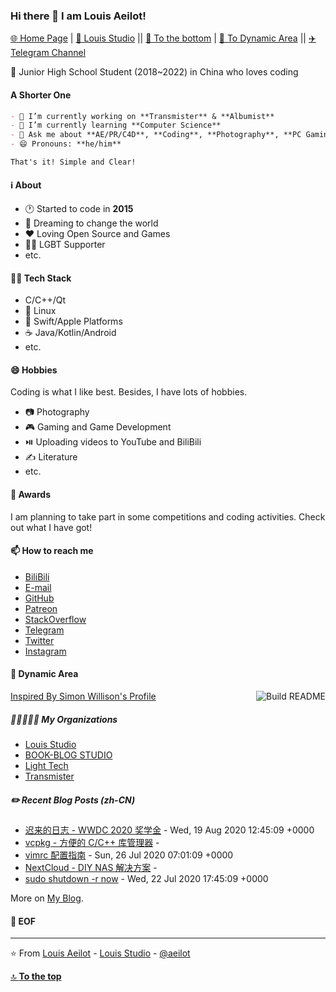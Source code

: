 ### Hi there 👋 I am Louis Aeilot!
[🌐 Home Page](https://aeilot.github.io) | [🏢 Louis Studio](https://louis-studio.github.io) || [🔽 To the bottom](#-eof) | [🎩 To Dynamic Area](#-dynamic-area) || [✈️ Telegram Channel](https://t.me/aeilot_post)

🏫 Junior High School Student (2018~2022) in China who loves coding

#### A Shorter One
```markdown
- 🔭 I’m currently working on **Transmister** & **Albumist**
- 🌱 I’m currently learning **Computer Science**
- 💬 Ask me about **AE/PR/C4D**, **Coding**, **Photography**, **PC Gaming**, **Chinese Literature**
- 😄 Pronouns: **he/him**

That's it! Simple and Clear!
```

#### ℹ️ About
- 🕐 Started to code in **2015**
- 💭 Dreaming to change the world
- ❤️ Loving Open Source and Games
- 🏳️‍🌈 LGBT Supporter
- etc.

#### 👨‍💻 Tech Stack

- C/C++/Qt
- 🐧 Linux
- 🍎 Swift/Apple Platforms
- ☕ Java/Kotlin/Android
- etc.

#### 😄 Hobbies
Coding is what I like best. Besides, I have lots of hobbies.

- 📷 Photography
- 🎮 Gaming and Game Development
- ⏯️ Uploading videos to YouTube and BiliBili
- ✍️ Literature
- etc.

#### 🥇 Awards
I am planning to take part in some competitions and coding activities. Check out what I have got!

#### 📫 How to reach me
- [BiliBili](https://space.bilibili.com/378981479)
- [E-mail](mailto:louis.aeilot@icloud.com)
- [GitHub](https://github.com/aeilot)
- [Patreon](https://www.patreon.com/LouisAeilot)
- [StackOverflow](https://stackoverflow.com/users/13011108/louis-aeilot)
- [Telegram](https://t.me/aeilotd)
- [Twitter](https://twitter.com/aeilot) 
- [Instagram](https://www.instagram.com/aeilotd)


#### 🎩 Dynamic Area
<a href="https://github.com/simonw/simonw/actions"><img src="https://github.com/aeilot/aeilot/workflows/README-Build/badge.svg" align="right" alt="Build README"></a> <a href="https://simonwillison.net/2020/Jul/10/self-updating-profile-readme/">Inspired By Simon Willison's Profile</a>

##### 👩🏼‍🤝‍🧑🏻 My Organizations
<!-- org starts -->
* [Louis Studio](https://github.com/louis-studio)
* [BOOK-BLOG STUDIO](https://github.com/BOOK-BLOG)
* [Light Tech](https://github.com/thelighttech)
* [Transmister](https://github.com/transmister)

<!-- org ends -->

##### ✏️ Recent Blog Posts (zh-CN)
<!-- blog starts -->
* [迟来的日志 - WWDC 2020 奖学金](https://aeilot.github.io/2020/08/wwdc2020/) - Wed, 19 Aug 2020 12:45:09 +0000
* [vcpkg - 方便的 C/C++ 库管理器](https://aeilot.github.io/2020/08/vcpkg/) - 
* [vimrc 配置指南](https://aeilot.github.io/2020/07/vimrc/) - Sun, 26 Jul 2020 07:01:09 +0000
* [NextCloud - DIY NAS 解决方案](https://aeilot.github.io/2020/07/nextcloud/) - 
* [sudo shutdown -r now](https://aeilot.github.io/2020/07/helloworld/) - Wed, 22 Jul 2020 17:45:09 +0000
<!-- blog ends -->

More on [My Blog](https://aeilot.github.io/blog).

#### 💾 EOF

---
⭐️ From [Louis Aeilot](https://github.com/aeilot) - [Louis Studio](https://louis-studio.github.io/) - [@aeilot](https://twitter.com/aeilot)

[🔝 **To the top**](#)
